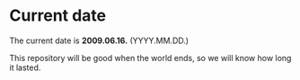 # Current date

The current date is **2009.06.16.** (YYYY.MM.DD.)

This repository will be good when the world ends, so we will know how long it lasted.